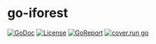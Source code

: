 # go-iforest

[![GoDoc](https://godoc.org/github.com/e-XpertSolutions/go-iforest/iforest?status.png)](http://godoc.org/github.com/e-XpertSolutions/go-iforest/iforest)
[![License](https://img.shields.io/badge/license-BSD%203--Clause-yellow.svg?style=flat)](https://github.com/e-XpertSolutions/go-iforest/blob/master/LICENSE)
[![GoReport](https://goreportcard.com/badge/github.com/e-XpertSolutions/go-iforest)](https://goreportcard.com/report/github.com/e-XpertSolutions/go-iforest)
[![cover.run go](https://cover.run/go/github.com/e-XpertSolutions/go-iforest/iforest.svg)](https://cover.run/go/github.com/e-XpertSolutions/go-iforest/iforest)

